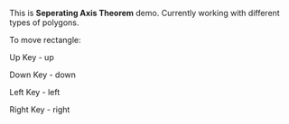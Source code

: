 This is **Seperating Axis Theorem** demo. Currently working with different types of polygons. 

To move rectangle:

Up Key - up

Down Key - down

Left Key - left

Right Key - right

